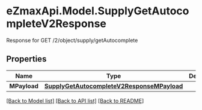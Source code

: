 # eZmaxApi.Model.SupplyGetAutocompleteV2Response
Response for GET /2/object/supply/getAutocomplete

## Properties

Name | Type | Description | Notes
------------ | ------------- | ------------- | -------------
**MPayload** | [**SupplyGetAutocompleteV2ResponseMPayload**](SupplyGetAutocompleteV2ResponseMPayload.md) |  | 

[[Back to Model list]](../README.md#documentation-for-models) [[Back to API list]](../README.md#documentation-for-api-endpoints) [[Back to README]](../README.md)

